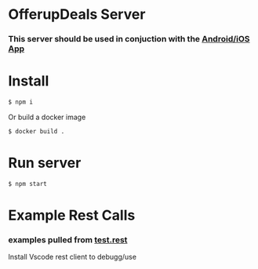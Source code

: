 # OfferupDeals Server

### This server should be used in conjuction with the [Android/iOS App](https://github.com/ovidubya/offerupdeals-app)

# Install

```sh
$ npm i
```

Or build a docker image

```sh
$ docker build .
```

# Run server

```sh
$ npm start
```

# Example Rest Calls

### examples pulled from [test.rest](test.rest)

Install Vscode rest client to debugg/use
